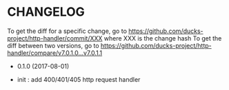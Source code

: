 # CHANGELOG

To get the diff for a specific change, go to https://github.com/ducks-project/http-handler/commit/XXX where XXX is the change hash
To get the diff between two versions, go to https://github.com/ducks-project/http-handler/compare/v7.0.1.0...v7.0.1.1

* 0.1.0 (2017-08-01)

 * init : add 400/401/405 http request handler

